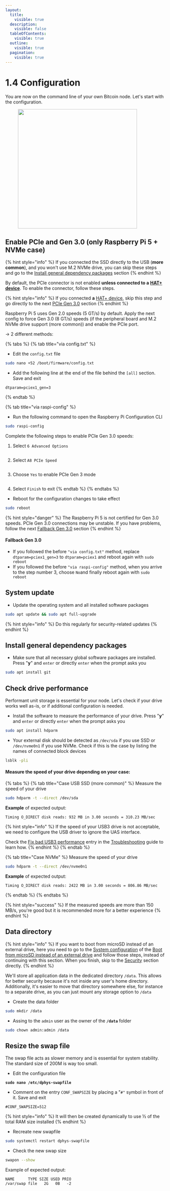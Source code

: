 ```yaml
---
layout:
  title:
    visible: true
  description:
    visible: false
  tableOfContents:
    visible: true
  outline:
    visible: true
  pagination:
    visible: true
---
```


# 1.4 Configuration

You are now on the command line of your own Bitcoin node. Let's start with the configuration.

<figure><img src="../.gitbook/assets/configuration.jpg" alt="" width="375"><figcaption></figcaption></figure>

## Enable PCIe and Gen 3.0 (only Raspberry Pi 5 + NVMe case)

{% hint style="info" %}
If you connected the SSD directly to the USB (**more common**), and you won't use M.2 NVMe drive, you can skip these steps and go to the [Install general dependency packages](configuration.md#install-general-dependency-packages) section
{% endhint %}

By default, the PCIe connector is not enabled **unless connected to a** [**HAT+ device**](https://www.raspberrypi.com/products/m2-hat-plus/). To enable the connector, follow these steps.

{% hint style="info" %}
If you connected **a** [HAT+ device](https://www.raspberrypi.com/products/m2-hat-plus/), skip this step and go directly to the next [PCIe Gen 3.0](configuration.md#pcie-gen-3.0) section
{% endhint %}

Raspberry Pi 5 uses Gen 2.0 speeds (5 GT/s) by default. Apply the next config to force Gen 3.0 (8 GT/s) speeds (if the peripheral board and M.2 NVMe drive support (more common)) and enable the PCIe port.&#x20;

-> 2 different methods:

{% tabs %}
{% tab title="via config.txt" %}
* Edit the `config.txt` file

```bash
sudo nano +52 /boot/firmware/config.txt
```

* Add the following line at the end of the file behind the `[all]` section. Save and exit

```
dtparam=pciex1_gen=3
```
{% endtab %}

{% tab title="via raspi-config" %}
* Run the following command to open the Raspberry Pi Configuration CLI

```bash
sudo raspi-config
```

Complete the following steps to enable PCIe Gen 3.0 speeds:

1. Select `6 Advanced Options`

<figure><img src="../.gitbook/assets/rapi-config_6_Advanced_options.png" alt=""><figcaption></figcaption></figure>

2. Select `A8 PCIe Speed`

<figure><img src="../.gitbook/assets/rapi-config_A8_PCIe_Speed.png" alt=""><figcaption></figcaption></figure>

3. Choose `Yes` to enable PCIe Gen 3 mode

<figure><img src="../.gitbook/assets/pcie_gen3_confirmation.png" alt=""><figcaption></figcaption></figure>

4. Select `Finish` to exit
{% endtab %}
{% endtabs %}

* Reboot for the configuration changes to take effect

```bash
sudo reboot
```

{% hint style="danger" %}
The Raspberry Pi 5 is not certified for Gen 3.0 speeds. PCIe Gen 3.0 connections may be unstable. If you have problems, follow the next [Fallback Gen 3.0](configuration.md#fallback-gen-3.0) section
{% endhint %}

#### Fallback Gen 3.0

* If you followed the before `"via config.txt"` method, replace `dtparam=pciex1_gen=3` to `dtparam=pciex1` and reboot again with `sudo reboot`
* If you followed the before `"via raspi-config"` method, when you arrive to the step number 3, choose `No`and finally reboot again with `sudo reboot`

## System update

* Update the operating system and all installed software packages

```sh
sudo apt update && sudo apt full-upgrade
```

{% hint style="info" %}
Do this regularly for security-related updates
{% endhint %}

## Install general dependency packages

* Make sure that all necessary global software packages are installed. Press "**y**" and `enter` or directly `enter` when the prompt asks you

```bash
sudo apt install git
```

## Check drive performance

Performant unit storage is essential for your node. Let's check if your drive works well as-is, or if additional configuration is needed.

* Install the software to measure the performance of your drive. Press "**y**" and `enter` or directly `enter` when the prompt asks you

```bash
sudo apt install hdparm
```

* Your external disk should be detected as `/dev/sda` if you use SSD or `/dev/nvme0n1` if you use NVMe. Check if this is the case by listing the names of connected block devices

```sh
lsblk -pli
```

#### Measure the speed of your drive depending on your case:

{% tabs %}
{% tab title="Case USB SSD (more common)" %}
Measure the speed of your drive

```bash
sudo hdparm -t --direct /dev/sda
```

**Example** of expected output:

```
Timing O_DIRECT disk reads: 932 MB in 3.00 seconds = 310.23 MB/sec
```

{% hint style="info" %}
If the speed of your USB3 drive is not acceptable, we need to configure the USB driver to ignore the UAS interface.

Check the [Fix bad USB3 performance](../troubleshooting.md#fix-bad-usb3-performance) entry in the [Troubleshooting](../troubleshooting.md) guide to learn how.
{% endhint %}
{% endtab %}

{% tab title="Case NVMe" %}
Measure the speed of your drive

```bash
sudo hdparm -t --direct /dev/nvme0n1
```

**Example** of expected output:

```
Timing O_DIRECT disk reads: 2422 MB in 3.00 seconds = 806.86 MB/sec
```
{% endtab %}
{% endtabs %}

{% hint style="success" %}
If the measured speeds are more than 150 MB/s, you're good but it is recommended more for a better experience
{% endhint %}

## Data directory

{% hint style="info" %}
If you want to boot from microSD instead of an external drive, here you need to go to the [System configuration](../bonus-guides/system/boot-from-microsd-instead-of-external-drive.md#system-configuration) of the [Boot from microSD instead of an external drive](../bonus-guides/system/boot-from-microsd-instead-of-external-drive.md) and follow those steps, instead of continuing with this section. When you finish, skip to the [Security](security.md) section directly.
{% endhint %}

We'll store all application data in the dedicated directory `/data`. This allows for better security because it's not inside any user's home directory. Additionally, it's easier to move that directory somewhere else, for instance to a separate drive, as you can just mount any storage option to `/data`

* Create the data folder

```sh
sudo mkdir /data
```

* Assing to the `admin` user as the owner of the **`/data`** folder

```sh
sudo chown admin:admin /data
```

## Resize the swap file <a href="#increase-swap-file-size" id="increase-swap-file-size"></a>

The swap file acts as slower memory and is essential for system stability. The standard size of 200M is way too small.

* Edit the configuration file

<pre class="language-bash"><code class="lang-bash"><strong>sudo nano /etc/dphys-swapfile
</strong></code></pre>

* Comment on the entry `CONF_SWAPSIZE` by placing a "`#"` symbol in front of it. Save and exit

```
#CONF_SWAPSIZE=512
```

{% hint style="info" %}
It will then be created dynamically to use ½ of the total RAM size installed
{% endhint %}

* Recreate new swapfile

```bash
sudo systemctl restart dphys-swapfile
```

* Check the new swap size

```bash
swapon --show
```

Example of expected output:

```
NAME      TYPE SIZE USED PRIO
/var/swap file   2G   0B   -2
```
